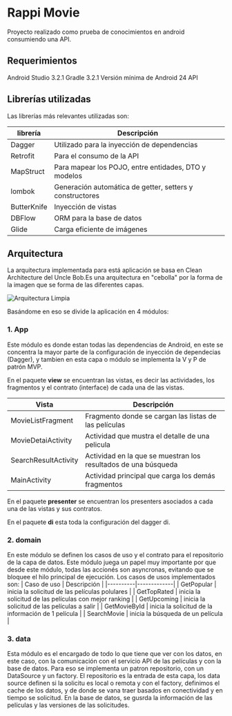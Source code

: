 # Rappi Movie
Proyecto realizado como prueba de conocimientos en android consumiendo una API.

## Requerimientos

Android Studio 3.2.1
Gradle 3.2.1
Versión mínima de Android 24 API

## Librerías utilizadas
Las librerías más relevantes utilizadas son:

| librería | Descripción |
|----------|-------------|
| Dagger | Utilizado para la inyección de dependencias |
| Retrofit | Para el consumo de la API |
| MapStruct | Para mapear los POJO, entre entidades, DTO y modelos |
| lombok | Generación automática de getter, setters y constructores |
| ButterKnife | Inyección de vistas |
| DBFlow | ORM para la base de datos |
| Glide | Carga eficiente de imágenes |

## Arquitectura
La arquitectura implementada para está aplicación se basa en Clean Architecture del Uncle Bob.Es una arquitectura en "cebolla" por la forma de la imagen que se forma de las diferentes capas. 

![Arquitectura Limpia](https://erikcaffrey.github.io/content/images/2016/1/clean_archi.png)

Basándome en eso se divide la aplicación en 4 módulos:

### 1. App
Este módulo es donde estan todas las dependencias de Android, en este se concentra la mayor parte de la configuración de inyección de dependecias (Dagger), y tambien en esta capa o módulo se implementa la V y P de patrón MVP.

En el paquete __**view**__ se encuentran las vistas, es decir las actividades, los fragmentos y el contrato (interface) de cada una de las vistas.

| Vista | Descripción |
|----------|-------------|
| MovieListFragment | Fragmento donde se cargan las listas de las películas  |
| MovieDetaiActivity | Actividad que mustra el detalle de una pelicula |
| SearchResultActivity | Actividad en la que se muestran los resultados de una búsqueda |
| MainActivity | Actividad principal que carga los demás fragmentos |

En el paquete __**presenter**__ se encuentran los presenters asociados a cada una de las vistas y sus contratos.

En el paquete __**di**__ esta toda la configuración del dagger di.

### 2. domain
En este módulo se definen los casos de uso y el contrato para el repositorio de la capa de datos.
Este módulo juega un papel muy importante por que desde este módulo, todas las accionés son asyncronas, evitando que se bloquee el hilo principal de ejecución.
Los casos de usos implementados son:
| Caso de uso | Descripción |
|----------|-------------|
| GetPopular | inicia la solicitud de las películas polulares |
| GetTopRated | inicia la solicitud de las películas con mejor ranking |
| GetUpcoming | inicia la solicitud de las películas  a salir |
| GetMovieById | inicia la solicitud de la información de 1 película |
| SearchMovie  | inicia la búsqueda de un película |

### 3. data
Esta módulo es el encargado de todo lo que tiene que ver con los datos, en este caso, con la comunicación con el servicio API de las películas y con la base de datos.
Para eso se implementa un patron repositorio, con un DataSource y un factory. El repositorio es la entrada de esta capa, los data source definen si la solicitu es local o remota y con el factory, definimos el cache de los datos, y de donde se vana traer basados en conectividad y en tiempo se solicitud.
En la base de datos, se gusrda la información de las películas y las versiones de las solicitudes.


